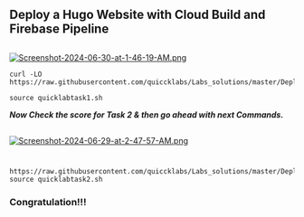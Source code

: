 ## Deploy a Hugo Website with Cloud Build and Firebase Pipeline

##

[![Screenshot-2024-06-30-at-1-46-19-AM.png](https://i.postimg.cc/1z2471v2/Screenshot-2024-06-30-at-1-46-19-AM.png)](https://postimg.cc/hJ8Sh6W1)



```
curl -LO https://raw.githubusercontent.com/quiccklabs/Labs_solutions/master/Deploy%20a%20Hugo%20Website%20with%20Cloud%20Build%20and%20Firebase%20Pipeline/quicklabtask1.sh

source quicklabtask1.sh
```
***Now Check the score for Task 2 & then go ahead with next Commands.***

##

[![Screenshot-2024-06-29-at-2-47-57-AM.png](https://i.postimg.cc/0NR7rmsb/Screenshot-2024-06-29-at-2-47-57-AM.png)](https://postimg.cc/k2s2p2Dm)

#

```
https://raw.githubusercontent.com/quiccklabs/Labs_solutions/master/Deploy%20a%20Hugo%20Website%20with%20Cloud%20Build%20and%20Firebase%20Pipeline/quicklabtask2.sh
source quicklabtask2.sh
```

### Congratulation!!!